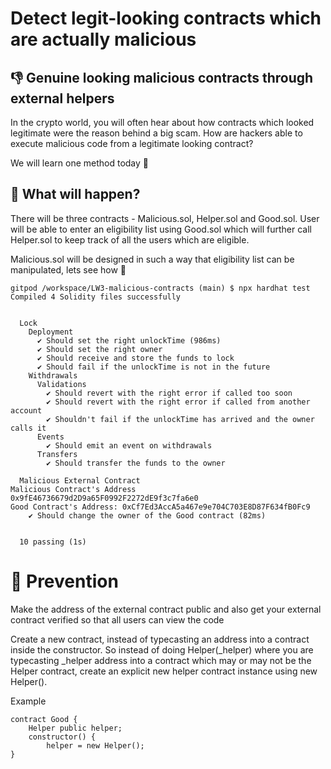 # Detect legit-looking contracts which are actually malicious
## 👎 Genuine looking malicious contracts through external helpers

In the crypto world, you will often hear about how contracts which looked legitimate were the reason behind a big scam. How are hackers able to execute malicious code from a legitimate looking contract?

We will learn one method today 👀

## 👀 What will happen?

There will be three contracts - Malicious.sol, Helper.sol and Good.sol. User will be able to enter an eligibility list using Good.sol which will further call Helper.sol to keep track of all the users which are eligible.

Malicious.sol will be designed in such a way that eligibility list can be manipulated, lets see how 👀

```shell
gitpod /workspace/LW3-malicious-contracts (main) $ npx hardhat test
Compiled 4 Solidity files successfully


  Lock
    Deployment
      ✔ Should set the right unlockTime (986ms)
      ✔ Should set the right owner
      ✔ Should receive and store the funds to lock
      ✔ Should fail if the unlockTime is not in the future
    Withdrawals
      Validations
        ✔ Should revert with the right error if called too soon
        ✔ Should revert with the right error if called from another account
        ✔ Shouldn't fail if the unlockTime has arrived and the owner calls it
      Events
        ✔ Should emit an event on withdrawals
      Transfers
        ✔ Should transfer the funds to the owner

  Malicious External Contract
Malicious Contract's Address 0x9fE46736679d2D9a65F0992F2272dE9f3c7fa6e0
Good Contract's Address: 0xCf7Ed3AccA5a467e9e704C703E8D87F634fB0Fc9
    ✔ Should change the owner of the Good contract (82ms)


  10 passing (1s)
```
# 👮 Prevention

Make the address of the external contract public and also get your external contract verified so that all users can view the code

Create a new contract, instead of typecasting an address into a contract inside the constructor. So instead of doing Helper(_helper) where you are typecasting _helper address into a contract which may or may not be the Helper contract, create an explicit new helper contract instance using new Helper().

Example
```shell
contract Good {
    Helper public helper;
    constructor() {
        helper = new Helper();
}
```